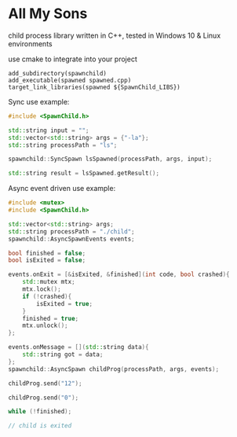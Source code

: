 # All My Sons

child process library written in C++,
tested in Windows 10 & Linux environments

use cmake to integrate into your project

```
add_subdirectory(spawnchild)
add_executable(spawned spawned.cpp)
target_link_libraries(spawned ${SpawnChild_LIBS})
```

Sync use example:

```c++
#include <SpawnChild.h>

std::string input = "";
std::vector<std::string> args = {"-la"};
std::string processPath = "ls";

spawnchild::SyncSpawn lsSpawned(processPath, args, input);

std::string result = lsSpawned.getResult();
```

Async event driven use example:

```c++
#include <mutex>
#include <SpawnChild.h>

std::vector<std::string> args;
std::string processPath = "./child";
spawnchild::AsyncSpawnEvents events;

bool finished = false;
bool isExited = false;

events.onExit = [&isExited, &finished](int code, bool crashed){
    std::mutex mtx;
    mtx.lock();
    if (!crashed){
        isExited = true;
    }
    finished = true;
    mtx.unlock();
};

events.onMessage = [](std::string data){
    std::string got = data;
};
spawnchild::AsyncSpawn childProg(processPath, args, events);

childProg.send("12");

childProg.send("0");

while (!finished);

// child is exited

```
